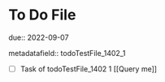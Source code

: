 # To Do File

due:: 2022-09-07

metadatafield:: todoTestFile_1402_1

- [ ] Task of todoTestFile_1402 1 [[Query me]]
